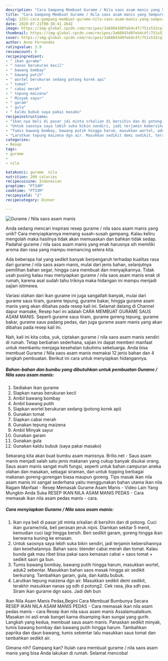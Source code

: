 ```yaml
---
description: "Cara Gampang Membuat Gurame / Nila saos asam manis yang Sempurna"
title: "Cara Gampang Membuat Gurame / Nila saos asam manis yang Sempurna"
slug: 2251-cara-gampang-membuat-gurame-nila-saos-asam-manis-yang-sempurna
date: 2020-07-21T00:38:41.264Z
image: https://img-global.cpcdn.com/recipes/3a60843d0feb4c4f/751x532cq70/gurame-nila-saos-asam-manis-foto-resep-utama.jpg
thumbnail: https://img-global.cpcdn.com/recipes/3a60843d0feb4c4f/751x532cq70/gurame-nila-saos-asam-manis-foto-resep-utama.jpg
cover: https://img-global.cpcdn.com/recipes/3a60843d0feb4c4f/751x532cq70/gurame-nila-saos-asam-manis-foto-resep-utama.jpg
author: Anne Fernandez
ratingvalue: 3.9
reviewcount: 6
recipeingredient:
- " ikan gurame"
- " nanas berukuran kecil"
- " bawang bombay"
- " bawang putih"
- " wortel berukuran sedang potong korek api"
- " tomat"
- " cabai merah"
- " tepung maizena"
- " Minyak sayur"
- " garam"
- " gula"
- " kaldu bubuk saya pakai masako"
recipeinstructions:
- "Ikan nya beli di pasar jdi minta srkalian di bersihin dan di potong. Cuci ikan gurame/nila, beli perasan jeruk nipis. Diamkan sekitar 5 menit, kemudian cuci lagi hingga bersih. Beri sedikit garam, goreng hingga ikan berwarna kuning ke emasan."
- "Untuk saosnya saya lebih suka bikin sendiri, jadi terjamin kebersihannya dan kesehatannya. Bahan saos: blender cabai merah dan tomat. Kalau bunda gak mau ribet bisa pakai saos kemasan cabai + saos tomat + sedikit saori ga bun."
- "Tumis bawang bombay, bawang putih hingga harum, masukkan wortel, aduk2 sebentar. Masukkan bahan saos masak hingga air sedikit berkurang. Tambahkan garam, gula, dan kaldu bubuk."
- "Larutkan tepung maizena dgn air. Masukkan sedikit demi sedikit, terakhir masukkan nanas yg sdh d potong2. Cek rasa, jika sdh pas. Siram ikan gurame dgn saos. Jadi deh bun"
categories:
- Resep
tags:
- gurame
- 
- nila

katakunci: gurame  nila 
nutrition: 209 calories
recipecuisine: Indonesian
preptime: "PT34M"
cooktime: "PT33M"
recipeyield: "2"
recipecategory: Dinner

---
```



![Gurame / Nila saos asam manis](https://img-global.cpcdn.com/recipes/3a60843d0feb4c4f/751x532cq70/gurame-nila-saos-asam-manis-foto-resep-utama.jpg)

Anda sedang mencari inspirasi resep gurame / nila saos asam manis yang unik? Cara menyiapkannya memang susah-susah gampang. Kalau keliru mengolah maka hasilnya tidak akan memuaskan dan bahkan tidak sedap. Padahal gurame / nila saos asam manis yang enak harusnya sih memiliki aroma dan rasa yang mampu memancing selera kita.

Ada beberapa hal yang sedikit banyak berpengaruh terhadap kualitas rasa dari gurame / nila saos asam manis, mulai dari jenis bahan, selanjutnya pemilihan bahan segar, hingga cara membuat dan menyajikannya. Tidak usah pusing kalau mau menyiapkan gurame / nila saos asam manis enak di rumah, karena asal sudah tahu triknya maka hidangan ini mampu menjadi sajian istimewa.

Variasi olahan dari ikan gurame ini juga sangatlah banyak, mulai dari gurame saus tiram, gurame tepung, gurame bakar, hingga gurame asam manis yang akan dibahas pada resep kali ini. Selamat datang di Channel dapur mamake, Resep hari ini adalah CARA MEMBUAT GURAME SAUS ASAM MANIS. Seperti gurame saus tiram, gurame goreng tepung, gurame bakar, gurame saus padang pedas, dan juga gurame asam manis yang akan dibahas pada resep kali ini.


Nah, kali ini kita coba, yuk, ciptakan gurame / nila saos asam manis sendiri di rumah. Tetap berbahan sederhana, sajian ini dapat memberi manfaat untuk membantu menjaga kesehatan tubuhmu sekeluarga. Anda bisa membuat Gurame / Nila saos asam manis memakai 12 jenis bahan dan 4 langkah pembuatan. Berikut ini cara untuk menyiapkan hidangannya.

<!--inarticleads1-->

##### Bahan-bahan dan bumbu yang dibutuhkan untuk pembuatan Gurame / Nila saos asam manis:

1. Sediakan  ikan gurame
1. Siapkan  nanas berukuran kecil
1. Ambil  bawang bombay
1. Ambil  bawang putih
1. Siapkan  wortel berukuran sedang (potong korek api)
1. Gunakan  tomat
1. Siapkan  cabai merah
1. Gunakan  tepung maizena
1. Ambil  Minyak sayur
1. Gunakan  garam
1. Gunakan  gula
1. Gunakan  kaldu bubuk (saya pakai masako)


Sekarang kita akan buat bumbu asam manisnya. Brilio.net - Saus asam manis menjadi salah satu jenis makanan yang cukup banyak disukai orang. Saus asam manis sangat multi fungsi, seperti untuk bahan campuran aneka olahan dan masakan, sebagai siraman, dan untuk topping berbagai makanan goreng-gorengan biasa maupun goreng. Tips masak ikan nila asam manis ini sangat sederhana yaitu menggunakan bahan utama ikan nila Ragam Manfaat - Resep Memasak Gurame Asam Manis - Video Lain Yang Mungkin Anda Suka RESEP IKAN NILA ASAM MANIS PEDAS - Cara memasak ikan nila asam pedas manis - cara. 

<!--inarticleads2-->

##### Cara menyiapkan Gurame / Nila saos asam manis:

1. Ikan nya beli di pasar jdi minta srkalian di bersihin dan di potong. Cuci ikan gurame/nila, beli perasan jeruk nipis. Diamkan sekitar 5 menit, kemudian cuci lagi hingga bersih. Beri sedikit garam, goreng hingga ikan berwarna kuning ke emasan.
1. Untuk saosnya saya lebih suka bikin sendiri, jadi terjamin kebersihannya dan kesehatannya. Bahan saos: blender cabai merah dan tomat. Kalau bunda gak mau ribet bisa pakai saos kemasan cabai + saos tomat + sedikit saori ga bun.
1. Tumis bawang bombay, bawang putih hingga harum, masukkan wortel, aduk2 sebentar. Masukkan bahan saos masak hingga air sedikit berkurang. Tambahkan garam, gula, dan kaldu bubuk.
1. Larutkan tepung maizena dgn air. Masukkan sedikit demi sedikit, terakhir masukkan nanas yg sdh d potong2. Cek rasa, jika sdh pas. Siram ikan gurame dgn saos. Jadi deh bun


Ikan Nila Asam Manis Pedas,Begini Cara Membuat Bumbunya Secara RESEP IKAN NILA ASAM MANIS PEDAS - Cara memasak ikan nila asam pedas manis - cara Resep ikan nila saus asam manis Assalamualaikum. Masakan ini asli enak banget karna disamping ikan sungai yang gurih. Langkah yang kedua, membuat saus asam manis. Panaskan sedikit minyak, tumis bawang bombay dan bawang putih hingga harum. Tambahkan paprika dan daun bawang, tumis sebentar lalu masukkan saus tomat dan tambahkan sedikit air. 

Gimana nih? Gampang kan? Itulah cara membuat gurame / nila saos asam manis yang bisa Anda lakukan di rumah. Selamat mencoba!
